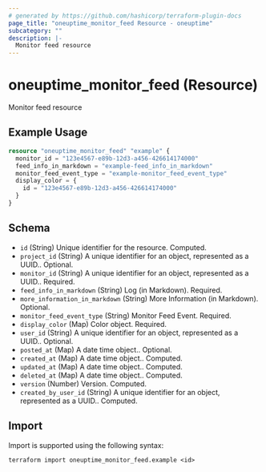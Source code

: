 ```yaml
---
# generated by https://github.com/hashicorp/terraform-plugin-docs
page_title: "oneuptime_monitor_feed Resource - oneuptime"
subcategory: ""
description: |-
  Monitor feed resource
---
```


# oneuptime_monitor_feed (Resource)

Monitor feed resource

## Example Usage

```terraform
resource "oneuptime_monitor_feed" "example" {
  monitor_id = "123e4567-e89b-12d3-a456-426614174000"
  feed_info_in_markdown = "example-feed_info_in_markdown"
  monitor_feed_event_type = "example-monitor_feed_event_type"
  display_color = {
    id = "123e4567-e89b-12d3-a456-426614174000"
  }
}
```

## Schema

- `id` (String) Unique identifier for the resource. Computed.
- `project_id` (String) A unique identifier for an object, represented as a UUID.. Optional.
- `monitor_id` (String) A unique identifier for an object, represented as a UUID.. Required.
- `feed_info_in_markdown` (String) Log (in Markdown). Required.
- `more_information_in_markdown` (String) More Information (in Markdown). Optional.
- `monitor_feed_event_type` (String) Monitor Feed Event. Required.
- `display_color` (Map) Color object. Required.
- `user_id` (String) A unique identifier for an object, represented as a UUID.. Optional.
- `posted_at` (Map) A date time object.. Optional.
- `created_at` (Map) A date time object.. Computed.
- `updated_at` (Map) A date time object.. Computed.
- `deleted_at` (Map) A date time object.. Computed.
- `version` (Number) Version. Computed.
- `created_by_user_id` (String) A unique identifier for an object, represented as a UUID.. Computed.

## Import

Import is supported using the following syntax:

```shell
terraform import oneuptime_monitor_feed.example <id>
```
